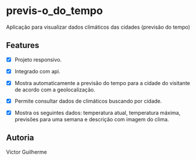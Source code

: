 # previs-o_do_tempo
Aplicação para visualizar dados climáticos das cidades (previsão do tempo)

## Features

- [x] Projeto responsivo.

- [x] Integrado com api.

- [x] Mostra automaticamente a previsão do tempo para a cidade do visitante de
  acordo com a geolocalização.

- [x] Permite consultar dados de climáticos buscando por cidade.

- [x] Mostra os seguintes dados: temperatura atual, temperatura máxima, previsões para uma semana e descrição com imagem do clima.


## Autoria
Victor Guilherme
